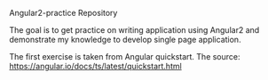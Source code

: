 Angular2-practice Repository 


The goal is to get practice on writing application using Angular2 and demonstrate my knowledge to develop single page application.

The first exercise is taken from Angular quickstart. The source: https://angular.io/docs/ts/latest/quickstart.html
